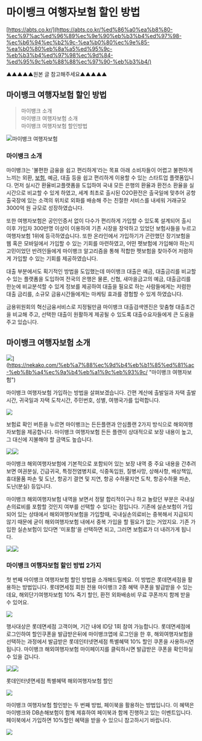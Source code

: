 ﻿# 마이뱅크 여행자보험 할인 방법
[https://abts.co.kr/](https://abts.co.kr/%ed%86%a0%ea%b8%80-%ec%97%ac%ed%96%89%ec%9e%90%eb%b3%b4%ed%97%98-%ec%b6%94%ec%b2%9c-%ea%b0%80%ec%9e%85-%ea%b0%80%eb%8a%a5%ed%95%9c-%eb%b3%b4%ed%97%98%ec%9d%84-%ed%95%9c%eb%88%88%ec%97%90-%eb%b3%b4/)

▲▲▲▲▲원본 글 참고해주세요▲▲▲▲▲

## 마이뱅크 여행자보험 할인 방법

> 마이뱅크 소개  
> 마이뱅크 여행자보험 소개  
> 마이뱅크 여행자보험 할인방법

![마이뱅크 여행자보험](https://blog.kakaocdn.net/dn/cDkuaR/btstRrPHJQd/sKGcsUZLvukohopCKoYkY1/img.png)

### 마이뱅크 소개
마이뱅크는 '불편한 금융을 쉽고 편리하게'라는 목표 아래 소비자들이 어렵고 불편하게 느끼는 외환,  [보험](https://nekako.com/%eb%a7%88%ec%9d%b4%eb%b1%85%ed%81%ac-%eb%8b%a4%ec%9a%b4%eb%a1%9c%eb%93%9c/), 예금, 대출 등을 쉽고 편리하게 이용할 수 있는 스타트업 플랫폼입니다. 먼저 실시간 환율비교플랫폼을 도입하여 국내 모든 은행의 환율과 환전소 환율을 실시간으로 비교할 수 있게 하였고, 세계 최초로 출시된 O2O환전은 출국일에 맞추어 공항출국장에 있는 소객의 위치로 외화를 배송해 주는 친절한 서비스를 내세워 거래규모 3000억 원 규모로 성장하였습니다.

또한 여행자보험은 공인인증서 없이 다수가 편리하게 가입할 수 있도록 설계되어 출시 이후 가입자 300만명 이상이 이용하여 기존 시장을 장악하고 있었던 보험사들을 누르고 여행자보험 1위에 등극하였습니다. 또한 온라인에서 가입하기가 곤란했던 장기보험을 웹 혹은 모바일에서 가입할 수 있는 기회를 마련하였고, 어떤 펫보험에 가입해야 하는지 고민이었던 반려인들에게 마이뱅크 알고리즘을 통해 적합한 펫보험을 찾아주어 저렴하게 가입할 수 있는 기회를 제공하였습니다.

대출 부분에서도 획기적인 방법을 도입했는데 마이뱅크 대출은 예금, 대출금리를 비교할 수 있는 플랫폼을 도입하여 전국의 은행은 물론, 신협, 새마을금고의 예금, 대출금리를 한눈에 비교분석할 수 있게 정보를 제공하여 대출을 필요로 하는 사람들에게는 저렴한 대출 금리를, 소규모 금융시간들에게는 마케팅 효과를 경험할 수 있게 하였습니다.

금용위원회의 혁신금융서비스로 지정될만큼 마이뱅크 대출검색엔진은 맞춤형 대출조건을 비교해 주고, 선택한 대출이 원활하게 제공될 수 있도록 대출수요자들에게 큰 도움을 주고 있습니다.

## 마이뱅크 여행자보험 소개
![](https://blog.kakaocdn.net/dn/cS9co5/btstRSTOJkB/OvSSBvIAK2ERNtqY6DkjEk/img.png)](https://nekako.com/%eb%a7%88%ec%9d%b4%eb%b1%85%ed%81%ac-%eb%8b%a4%ec%9a%b4%eb%a1%9c%eb%93%9c/ "마이뱅크 여행자보험")

마이뱅크 여행자보험 가입하는 방법을 살펴보겠습니다. 간편 계산에 출발일과 자택 출발시간, 귀국일과 자택 도착시간, 주민번호, 성별, 여행국가를 입력합니다.

![](https://blog.kakaocdn.net/dn/dslMDR/btstVfNJshw/XpbbGNMtcyttaSUIA22zt0/img.png)


보험료 확인 버튼을 누르면 마이뱅크는 든든플랜과 안심플랜 2가지 방식으로 해외여행자보험을 제공합니다. 마이뱅크 여행자보험 든든 플랜이 상대적으로 보장 내용이 높고, 그 대신에 지불해야 할 금액도 높습니다.

![](https://blog.kakaocdn.net/dn/bdriYi/btstWJ2QbYi/yxYPWA4Pv1dr2OAMVPMqqk/img.png)![](https://blog.kakaocdn.net/dn/cd7cTG/btstMCReixB/gPA4zoEhmx0CcHEMxD10Ck/img.png)

마이뱅크 해외여행자보험에 기본적으로 포함되어 있는 보장 내역 중 주요 내용을 간추려 보면 여권분실, 긴급귀국, 특정전염병치료, 식중독입원, 질병사망, 상해사항, 배상책임, 휴대물품 파손 및 도난, 항공기 결연 및 지연, 항공 수하물지연 도착, 항공수하물 파손, 도난(분실) 등입니다.

마이뱅크 해외여행자보험 내역을 보면서 정말 합리적이구나 하고 놀랐던 부분은  국내실손의료비를 포함할 것인지 여부를 선택할 수 있다는 점입니다. 기존에 실손보험이 가입되어 있는 상태에서 해외여행자보험을 가입할때, 국내실손의료비는 중복해서 지급되지 않기 때문에 굳이 해외여행자보험 내에서 중복 가입을 할 필요가 없는 거었지요. 기존 가입한 실손보험이 있다면 '미포함'을 선택하면 되고, 그러면 보험료가 더 내려가게 됩니다.

![](https://blog.kakaocdn.net/dn/nPGZY/btstRuZmy6a/lLdrB7W0JTyFbNzkHVnknK/img.png)![](https://blog.kakaocdn.net/dn/EqRaj/btstTrt5dA7/798gE2jZKLgWN7rNQcUCt1/img.png)

### 마이뱅크 여행자보험 할인 방법 2가지  
첫 번째 마이뱅크 여행자보험 할인 방법을 소개해드릴께요. 이 방법은 롯데면세점을 활용하는 방법입니다. 롯데면세점 회원 전용 마이뱅크 2종 혜택 쿠폰을 발급받을 수 있는데요, 해외단기여행자보험 10% 죽기 할인, 환전 외화배송비 무료 쿠폰까지 함께 받을 수 있어요.

![](https://blog.kakaocdn.net/dn/yMIxs/btstSixslrG/d9WxXD2MnT66wlKLHKNMp0/img.png)

행사대상은 롯데면세점 고객이며, 기간 내에 ID당 1회 참여 가능합니다. 롯데면세점에 로그인하여 할인쿠폰을 발급받은뒤에 마이뱅크앱에 로그인을 한 후, 해외여행자보험을 선택하는 과정에서 발급받은 롯데인터넷면세점 특별혜택 10% 할인 쿠폰을 사용하시면 됩니다. 마이뱅크 해외여행자보험 마이페이지를 클릭하시면 발급받은 쿠폰을 확인하실 수 있을 겁니다.

![](https://blog.kakaocdn.net/dn/dUOpm3/btstQTkFRoV/sKKmeZn3K4Kvc32Iwf9vH1/img.png)![](https://blog.kakaocdn.net/dn/b6lOYm/btstVeOTuqa/TFN5VfQCSdc0osjfixRWMk/img.png)

롯데인터넷면세점 특별혜택 해외여행자보험 할인

[![](https://blog.kakaocdn.net/dn/9HWOX/btstVgTXUwb/Ec2St0Bss7mm7P8f4Xrer1/img.png)](https://nekako.com/%eb%a7%88%ec%9d%b4%eb%b1%85%ed%81%ac-%eb%8b%a4%ec%9a%b4%eb%a1%9c%eb%93%9c/ "롯데면세점 마이뱅크 여행자보험 할인")

마이뱅크 여행자보험 할인받는 두 번째 방법, 페이북을 활용하는 방법입니다. 이 혜택은 마이뱅크와 DB손해보험이 함께 제휴하여 페이북과 함께 진행하고 있는 이벤트입니다. 페이북에서 가입하면 10%할인 혜택을 받을 수 있으니 참고하시기 바랍니다.

![](https://blog.kakaocdn.net/dn/tpEfP/btstTrVdmGj/aqlrOb0v8b9oVH73ud1pAK/img.png)

